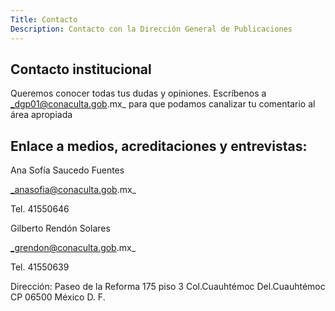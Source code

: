```yaml
---
Title: Contacto
Description: Contacto con la Dirección General de Publicaciones
---
```


## Contacto institucional

Queremos conocer todas tus dudas y opiniones. Escríbenos a _dgp01@conaculta.gob.mx_ para que podamos canalizar tu comentario al área apropiada

## Enlace a medios, acreditaciones  y entrevistas:

Ana Sofía Saucedo Fuentes 

_anasofia@conaculta.gob.mx_

Tel. 41550646

Gilberto Rendón Solares 

_grendon@conaculta.gob.mx_

Tel. 41550639

Dirección: Paseo de la Reforma 175 piso 3
Col.Cuauhtémoc Del.Cuauhtémoc CP 06500 México D. F.

